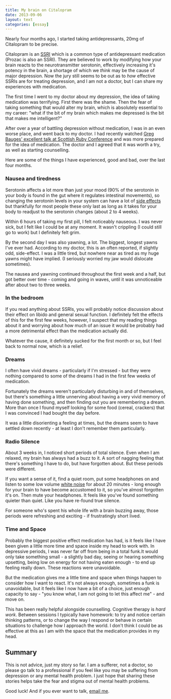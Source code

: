 ```yaml
---
title: My brain on Citalopram
date: 2013-09-06
layout: text
categories: [essay]
---
```


Nearly four months ago, I started taking antidepressants, 20mg of Citalopram to be precise.

Citalopram is an [SSRI](http://en.wikipedia.org/wiki/Selective_serotonin_reuptake_inhibitor) which is a common type of antidepressant medication (Prozac is also an SSRI). They are believed to work by modifying how your brain reacts to the neurotransmitter serotonin, effectively increasing it's potency in the brain, a shortage of which we _think_ may be the cause of major depression. Now the jury still seems to be out as to _how_ effective SSRIs are for treating depression, and I am not a doctor, but I can share my experiences with medication.

The first time I went to my doctor about my depression, the idea of taking medication was terrifying. First there was the shame. Then the fear of taking something that would alter my brain, which is absolutely essential to my career: "what if the bit of my brain which makes me depressed is the bit that makes me intelligent?"

After over a year of battling depression without medication, I was in an even worse place, and went back to my doctor. I had recently watched [Greg Bauges' excellent talk at Scottish Ruby Conference](http://programme2013.scottishrubyconference.com/proposals/86/video) and was more prepared for the idea of medication. The doctor and I agreed that it was worth a try, as well as starting counselling.

Here are some of the things I have experienced, good and bad, over the last four months.


### Nausea and tiredness

Serotonin affects a lot more than just your mood (90% of the serotonin in your body is found in the gut where it regulates intestinal movements), so changing the serotonin levels in your system can have a lot of [side effects](http://en.wikipedia.org/wiki/Selective_serotonin_reuptake_inhibitor#Adverse_effects) but thankfully for most people these only last as long as it takes for your body to readjust to the serotonin changes (about 2 to 4 weeks).

Within 6 hours of taking my first pill, I felt noticeably nauseous. I was never sick, but I felt like I could be at any moment. It wasn't crippling (I could still go to work) but I definitely felt grim.

By the second day I was also yawning, a lot. The biggest, longest yawns I've ever had. According to my doctor, this is an often reported, if slightly odd, side-effect. I was a little tired, but nowhere near as tired as my huge yawns might have implied. (I seriously worried my jaw would dislocate sometimes).

The nausea and yawning continued throughout the first week and a half, but got better over time - coming and going in waves, until it was unnoticeable after about two to three weeks.


### In the bedroom

If you read anything about SSRIs, you will probably notice discussion about their effect on libido and general sexual function. I definitely felt the effects of this for the first few weeks, however, I suspect that my reading things about it and worrying about how much of an issue it would be probably had a more detrimental effect than the medication actually did.

Whatever the cause, it definitely sucked for the first month or so, but I feel back to normal now, which is a relief.


### Dreams

I often have vivid dreams - particularly if I'm stressed - but they were nothing compared to some of the dreams I had in the first few weeks of medication.

Fortunately the dreams weren't particularly disturbing in and of themselves, but there's something a little unnerving about having a very vivid memory of having done something, and then finding out you are remembering a dream. More than once I found myself looking for some food (cereal, crackers) that I was convinced I had bought the day before. 

It was a little disorienting a feeling at times, but the dreams seem to have settled down recently - at least I don't remember them particularly.


### Radio Silence

About 3 weeks in, I noticed short periods of total silence. Even when I am relaxed, my brain has always had a buzz to it. A sort of nagging feeling that there's something I have to do, but have forgotten about. But these periods were different.

If you want a sense of it, find a quiet room, put some headphones on and listen to some low volume [white noise](http://simplynoise.com/) for about 20 minutes - long enough for your brain to have become accustomed to it, so you've almost forgotten it's on. Then mute your headphones. It feels like you've found something quieter than quiet. Like you have re-found true silence. 

For someone who's spent his whole life with a brain buzzing away, those periods were refreshing and exciting - if frustratingly short lived.


### Time and Space

Probably the biggest positive effect medication has had, is it feels like I have been given a little more time and space inside my head to work with. In depressive periods, I was never far off from being in a total funk.It would only take something small - a slightly bad day, seeing or hearing something upsetting, being low on energy for not having eaten enough - to end up feeling really down. These reactions were unavoidable. 

But the medication gives me a little time and space when things happen to consider how I want to react. It's not always enough, sometimes a funk is unavoidable, but it feels like I now have a bit of a choice, just enough capacity to say - "you know what, I am not going to let this affect me" - and move on.

This has been really helpful alongside counselling. Cognitive therapy is _hard work_. Between sessions I typically have homework: to try and notice certain thinking patterns, or to change the way I respond or behave in certain situations to challenge how I approach the world. I don't think I could be as effective at this as I am with the space that the medication provides in my head.

## Summary

This is not advice, just my story so far. I am a sufferer, not a doctor, so please go talk to a professional if you feel like you may be suffering from depression or any mental health problem. I just hope that sharing these stories helps take the fear and stigma out of mental health problems.

Good luck! And if you ever want to talk, [email me](mailto:phil@latentflip.com).







